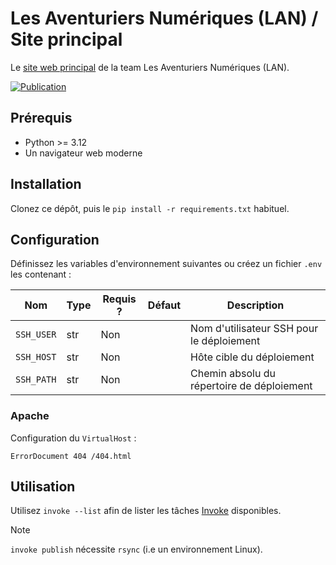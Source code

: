 # Les Aventuriers Numériques (LAN) / Site principal

Le [site web principal](https://team-lan.com/) de la team Les Aventuriers Numériques (LAN).

[![Publication](https://github.com/Les-Aventuriers-Numeriques/site-principal/actions/workflows/publish.yml/badge.svg)](https://github.com/Les-Aventuriers-Numeriques/site-principal/actions/workflows/publish.yml)

## Prérequis

  - Python >= 3.12
  - Un navigateur web moderne

## Installation

Clonez ce dépôt, puis le `pip install -r requirements.txt` habituel.

## Configuration

Définissez les variables d'environnement suivantes ou créez un fichier `.env` les contenant :

| Nom              | Type | Requis ? | Défaut | Description                                |
|------------------|------|----------|--------|--------------------------------------------|
| `SSH_USER`       | str  | Non      |        | Nom d'utilisateur SSH pour le déploiement  |
| `SSH_HOST`       | str  | Non      |        | Hôte cible du déploiement                  |
| `SSH_PATH`       | str  | Non      |        | Chemin absolu du répertoire de déploiement |

### Apache

Configuration du `VirtualHost` :

```apacheconf
ErrorDocument 404 /404.html
```

## Utilisation

Utilisez `invoke --list` afin de lister les tâches [Invoke](https://www.pyinvoke.org/) disponibles.

> [!NOTE]
> `invoke publish` nécessite `rsync` (i.e un environnement Linux).